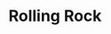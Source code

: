 ---
pid: FS205
title: Rolling Rock
location_transcription: All over town
zipcode: '19147'
outside_phl: 
neighborhood: Queen Village,Bella Vista,Pennsport,Italian Market
age: '26'
age_range: 20-29
instagram: 
image_file_name: FS_205.jpg
proposal_transcription: Giant rock bus that strolls around playing music, picking
  up random people, and serving rolling rock
topic: Food,Music
topic_summary: 0, 0
type: Audio,Interactive
keywords_other: bus, rolling rock
credit: Zac
image_labels: 
twitter: 
facebook: 
permalink: "/monuments/fs205/"
layout: item-page
---